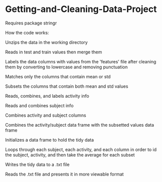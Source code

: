 Getting-and-Cleaning-Data-Project
=================================

Requires package stringr

How the code works:

Unzips the data in the working directory

Reads in test and train values then merge them

Labels the data columns with values from the 'features' file after cleaning them by converting to lowercase and removing punctuation

Matches only the columns that contain mean or std

Subsets the columns that contain both mean and std values

Reads, combines, and labels activity info

Reads and combines subject info

Combines activity and subject columns

Combines the activity/subject data frame with the subsetted values data frame

Initializes a data frame to hold the tidy data

Loops through each subject, each activity, and each column in order to id the subject, activity, and then take the average for each subset

Writes the tidy data to a .txt file

Reads the .txt file and presents it in more viewable format
